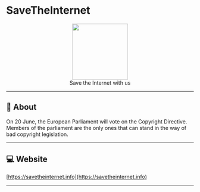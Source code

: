 # SaveTheInternet

<p align="center">
<img height="150" width="auto" src="https://i.imgur.com/SXC70FD.png" /><br>
Save the Internet with us
</p>

<hr>

## :pushpin: About 

On 20 June, the European Parliament will vote on the Copyright Directive. <br>
Members of the parliament are the only ones that can stand in the way of bad copyright legislation.

<hr>

## :computer: Website 

[https://savetheinternet.info](https://savetheinternet.info)

<hr>
